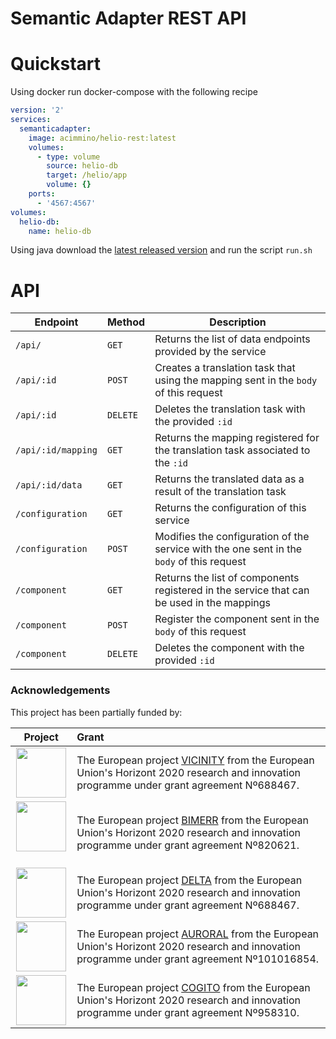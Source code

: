 # Semantic Adapter REST API

# Quickstart

Using docker run docker-compose with the following recipe
````yml
version: '2'
services:
  semanticadapter:
    image: acimmino/helio-rest:latest
    volumes: 
      - type: volume
        source: helio-db
        target: /helio/app
        volume: {}
    ports:
      - '4567:4567'
volumes:
  helio-db:
    name: helio-db
````

Using java download the [latest released version](https://github.com/AuroralH2020/auroral-semantic-adapter/releases) and run the script `run.sh`


# API
| Endpoint | Method | Description |
|--|--|--|
| `/api/`  |  `GET` | Returns the list of data endpoints provided by the service|
| `/api/:id`  |  `POST` | Creates a translation task that using the mapping sent in the `body` of this request  |
| `/api/:id`  |  `DELETE` | Deletes the translation task with the provided `:id`  |
| `/api/:id/mapping`  |  `GET` | Returns the mapping registered for the translation task associated to the `:id`  |
| `/api/:id/data`  |  `GET` | Returns the translated data as a result of the translation task  |
| `/configuration`  |  `GET` | Returns the configuration of this service  |
| `/configuration`  |  `POST` | Modifies the configuration of the service with the one sent in the `body` of this request  |
| `/component`  |  `GET` | Returns the list of components registered in the service that can be used in the mappings  |
| `/component`  |  `POST` | Register the component sent in the `body` of this request   |
| `/component`  |  `DELETE` | Deletes the component with the provided `:id`  |


### Acknowledgements
This project has been partially funded by:

 | Project       | Grant |
 |   :---:      |      :---      |
 | <img src="https://github.com/helio-ecosystem/helio-ecosystem/assets/4105186/96d6a9bc-b92d-43fe-a921-c2c4cd811a30" height="80"/>  | The European project [VICINITY](https://vicinity2020.eu/index.html) from the European Union's Horizont 2020 research and innovation programme under grant agreement Nº688467. |
 | <img src="https://github.com/helio-ecosystem/helio-ecosystem/assets/4105186/fa127b1d-3b26-46c6-bae7-b193d6753071" height="80"/>  | The European project [BIMERR](https://bimerr.eu/) from the European Union's Horizont 2020 research and innovation programme under grant agreement Nº820621. |
 | <img src="https://github.com/helio-ecosystem/helio-ecosystem/assets/4105186/4475dd8d-fc4d-416c-84e7-ed16b34c86e7" height="80"/>  | The European project [DELTA](https://www.delta-h2020.eu/) from the European Union's Horizont 2020 research and innovation programme under grant agreement Nº688467. |
 | <img src="https://github.com/helio-ecosystem/helio-ecosystem/assets/4105186/c9081c01-69ed-4ba3-aa1a-fddbaaee19c1" height="80"/>   | The European project [AURORAL](https://www.auroral.eu/) from the European Union's Horizont 2020 research and innovation programme under grant agreement Nº101016854. |
 | <img src="https://github.com/helio-ecosystem/helio-ecosystem/assets/4105186/f1cde449-266f-45f4-a5da-e9c6006f5f3f" height="80"/>  | The European project [COGITO](https://cogito-project.eu/) from the European Union's Horizont 2020 research and innovation programme under grant agreement Nº958310. |
